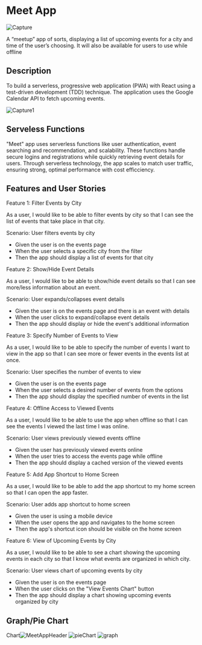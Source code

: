 # Meet App

![Capture](https://github.com/st-doval17/meet/assets/131451577/4440e27a-b760-4a39-9c00-f07676000c84)


A “meetup” app of sorts, displaying a list of upcoming events for a city and time of the user’s choosing. It will also be available for users to use while offline

## Description

To build a serverless, progressive web application (PWA) with React using a test-driven development (TDD) technique. The application uses the Google
Calendar API to fetch upcoming events.


![Capture1](https://github.com/st-doval17/meet/assets/131451577/364c54e5-1d13-40bd-87ab-fd94437932fe)

## Serveless Functions

"Meet" app uses serverless functions like user authentication, event searching and recommendation, and scalability. These functions handle secure logins and registrations while quickly retrieving event details for users. Through serverless technology, the app scales to match user traffic, ensuring strong, optimal performance with cost efficciency.

## Features and User Stories

Feature 1: Filter Events by City

As a user, I would like to be able to filter events by city so that I can see the list of events that take place in that city.

Scenario: User filters events by city

- Given the user is on the events page
- When the user selects a specific city from the filter
- Then the app should display a list of events for that city

Feature 2: Show/Hide Event Details

As a user, I would like to be able to show/hide event details so that I can see more/less information about an event.

Scenario: User expands/collapses event details

- Given the user is on the events page and there is an event with details
- When the user clicks to expand/collapse event details
- Then the app should display or hide the event's additional information

Feature 3: Specify Number of Events to View

As a user, I would like to be able to specify the number of events I want to view in the app so that I can see more or fewer events in the events list at once.

Scenario: User specifies the number of events to view

- Given the user is on the events page
- When the user selects a desired number of events from the options
- Then the app should display the specified number of events in the list

Feature 4: Offline Access to Viewed Events

As a user, I would like to be able to use the app when offline so that I can see the events I viewed the last time I was online.

Scenario: User views previously viewed events offline

- Given the user has previously viewed events online
- When the user tries to access the events page while offline
- Then the app should display a cached version of the viewed events

Feature 5: Add App Shortcut to Home Screen

As a user, I would like to be able to add the app shortcut to my home screen so that I can open the app faster.

Scenario: User adds app shortcut to home screen

- Given the user is using a mobile device
- When the user opens the app and navigates to the home screen
- Then the app's shortcut icon should be visible on the home screen

Feature 6: View of Upcoming Events by City

As a user, I would like to be able to see a chart showing the upcoming events in each city so that I know what events are organized in which city.

Scenario: User views chart of upcoming events by city

- Given the user is on the events page
- When the user clicks on the "View Events Chart" button
- Then the app should display a chart showing upcoming events organized by city

## Graph/Pie Chart
Chart![MeetAppHeader](https://github.com/st-doval17/meet/assets/131451577/b85192ad-63bd-47f9-933b-73b5cbddab07)
![pieChart](https://github.com/st-doval17/meet/assets/131451577/c18ad06e-71ec-4c0a-8a75-e931f1298a75)
![graph](https://github.com/st-doval17/meet/assets/131451577/236b22b1-d194-4a10-ae6b-f7b3552a8e68)
